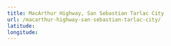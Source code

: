 ```yaml
---
title: MacArthur Highway, San Sebastian Tarlac City
url: /macarthur-highway-san-sebastian-tarlac-city/
latitude: 
longitude: 
---
```

